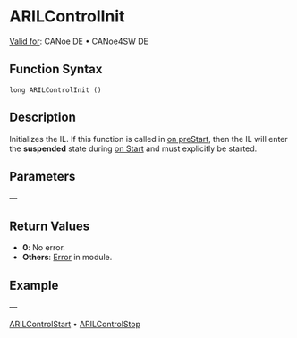 # ARILControlInit

[Valid for](../../../Shared/FeatureAvailability.md): CANoe DE • CANoe4SW DE

## Function Syntax

```plaintext
long ARILControlInit ()
```

## Description

Initializes the IL. If this function is called in [on preStart](../../Other/EventProcedures/CAPLfunctionsEventproceduresMeasurementSystem.md), then the IL will enter the **suspended** state during [on Start](../../Other/EventProcedures/CAPLfunctionsEventproceduresMeasurementSystem.md) and must explicitly be started.

## Parameters

—

## Return Values

- **0**: No error.
- **Others**: [Error](../../../CANoeCANalyzer/LibrariesPackages/AUTOSARpduIL/AUTOSARpduILReturnCodes.md) in module.

## Example

—

[ARILControlStart](CAPLfunctionARILControlStart.md) • [ARILControlStop](CAPLfunctionARILControlStop.md)
